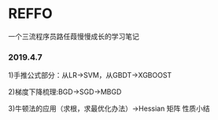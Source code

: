 # REFFO
一个三流程序员路任葭慢慢成长的学习笔记

### 2019.4.7

1)手推公式部分：从LR->SVM，从GBDT->XGBOOST 

2)梯度下降梳理:BGD->SGD->MBGD

3)牛顿法的应用（求根，求最优化办法）->Hessian 矩阵 性质小结
